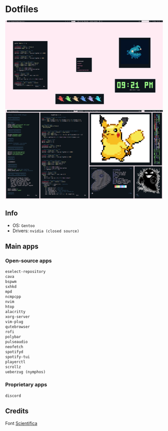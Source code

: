 # Dotfiles
![Preview](preview.png)  
![Preview2](preview2.png)  

## Info
- OS: `Gentoo`
- Drivers: `nvidia (closed source)`

## Main apps
### Open-source apps
```
eselect-repository
cava
bspwm
sxhkd
mpd
ncmpcpp
nvim
htop
alacritty
xorg-server
vim-plug
qutebrowser
rofi
polybar
pulseaudio
neofetch
spotifyd
spotify-tui
playerctl
scrollz
ueberzug (nymphos)
```
### Proprietary apps
```
discord
```

## Credits
Font [Scientifica](https://github.com/nerdypepper/scientifica)  
